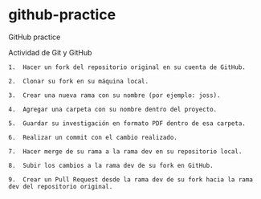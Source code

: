 # github-practice
GitHub practice 

Actividad de Git y GitHub

	1.	Hacer un fork del repositorio original en su cuenta de GitHub.
 
	2.	Clonar su fork en su máquina local.
 
	3.	Crear una nueva rama con su nombre (por ejemplo: joss).
 
	4.	Agregar una carpeta con su nombre dentro del proyecto.
 
	5.	Guardar su investigación en formato PDF dentro de esa carpeta.
 
	6.	Realizar un commit con el cambio realizado.
 
	7.	Hacer merge de su rama a la rama dev en su repositorio local.
 
	8.	Subir los cambios a la rama dev de su fork en GitHub.
 
	9.	Crear un Pull Request desde la rama dev de su fork hacia la rama dev del repositorio original.
